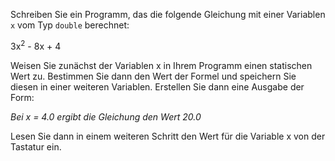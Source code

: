 Schreiben Sie ein Programm, das die folgende Gleichung mit einer Variablen `x` vom Typ `double` berechnet:

  3x<sup>2</sup> - 8x + 4

Weisen Sie zunächst der Variablen x in Ihrem Programm einen statischen Wert zu.
  Bestimmen Sie dann den Wert der Formel und speichern Sie diesen in einer weiteren Variablen.
  Erstellen Sie dann eine Ausgabe der Form: 

_Bei x = 4.0 ergibt die Gleichung den Wert 20.0_

Lesen Sie dann in einem weiteren Schritt den Wert für die Variable x von der Tastatur ein.

